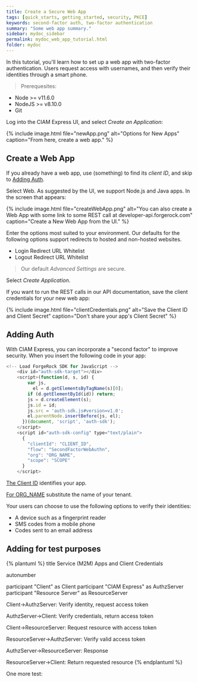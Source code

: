 ```yaml
---
title: Create a Secure Web App
tags: [quick_starts, getting_started, security, PKCE]
keywords: second-factor auth, two-factor authentication
summary: "Some web app summary."
sidebar: mydoc_sidebar
permalink: mydoc_web_app_tutorial.html
folder: mydoc
---
```


In this tutorial, you'll learn how to set up a web app with two-factor authentication. Users request access with usernames, and then verify their identities through a smart phone.


> Prerequesites: 
- Node >= v11.6.0
- NodeJS >= v8.10.0
- Git

Log into the CIAM Express UI, and select *Create an Application*:


{% include image.html file="newApp.png" alt="Options for New Apps" caption="From here, create a web app." %}


## Create a Web App

If you already have a web app, use (something) to find its *client ID*, and skip to [Adding Auth](#web.app.auth).

Select Web. As suggested by the UI, we support Node.js and Java apps. In the screen that appears:

{% include image.html file="createWebApp.png" alt="You can also create a Web App with some link to some REST call at developer-api.forgerock.com" caption="Create a New Web App from the UI." %}

Enter the options most suited to your environment. Our defaults for the following options support redirects to hosted and non-hosted websites.

- Login Redirect URL Whitelist
- Logout Redirect URL Whitelist

> Our default *Advanced Settings* are secure. 

Select *Create Application*.

If you want to run the REST calls in our API documentation, save the client credentials for your new web app:

{% include image.html file="clientCredentials.png" alt="Save the Client ID and Client Secret" caption="Don't share your app's Client Secret" %}

<a name="web.app.auth"></a>
## Adding Auth

With CIAM Express, you can incorporate a "second factor" to improve security. When you insert the following code in your app: 

```js
<!-- Load ForgeRock SDK for JavaScript -->
    <div id="auth-sdk-target"></div>
    <script>(function(d, s, id) {
        var js,
          el = d.getElementsByTagName(s)[0];
        if (d.getElementById(id)) return;
        js = d.createElement(s);
        js.id = id;
        js.src = 'auth-sdk.js#version=v1.0';
        el.parentNode.insertBefore(js, el);
      })(document, 'script', 'auth-sdk');
    </script>
    <script id="auth-sdk-config" type="text/plain">
      {
        "clientId": "CLIENT_ID",
        "flow": "SecondFactorWebAuthn",
        "org": "ORG_NAME",
        "scope": "SCOPE"
      }
    </script>
````

<a href="#" data-toggle="tooltip" data-original-title="{{site.data.glossary.client_id}}">The Client ID</a> identifies your app.

<a href="#" data-toggle="tooltip" data-original-title="{{site.data.glossary.org_name}}">For ORG_NAME</a> substitute the name of your tenant.



Your users can choose to use the following options to verify their identities:

- A device such as a fingerprint reader
- SMS codes from a mobile phone
- Codes sent to an email address

## Adding for test purposes

{% plantuml %}
title Service (M2M) Apps and Client Credentials

autonumber

participant "Client" as Client
participant "CIAM Express" as AuthzServer
participant "Resource Server" as ResourceServer

Client->AuthzServer: Verify identity, request access token

AuthzServer->Client: Verify credentials, return access token

Client->ResourceServer: Request resource with access token

ResourceServer->AuthzServer: Verify valid access token

AuthzServer->ResourceServer: Response

ResourceServer->Client: Return requested resource
{% endplantuml %}

One more test:

<script src="https://fast.wistia.com/embed/medias/g09j0xfxg8.jsonp" async></script><script src="https://fast.wistia.com/assets/external/E-v1.js" async></script><div class="wistia_responsive_padding" style="padding:56.25% 0 0 0;position:relative;"><div class="wistia_responsive_wrapper" style="height:100%;left:0;position:absolute;top:0;width:100%;"><div class="wistia_embed wistia_async_g09j0xfxg8 videoFoam=true" style="height:100%;position:relative;width:100%"><div class="wistia_swatch" style="height:100%;left:0;opacity:0;overflow:hidden;position:absolute;top:0;transition:opacity 200ms;width:100%;"><img src="https://fast.wistia.com/embed/medias/g09j0xfxg8/swatch" style="filter:blur(5px);height:100%;object-fit:contain;width:100%;" alt="" onload="this.parentNode.style.opacity=1;" /></div></div></div></div>

